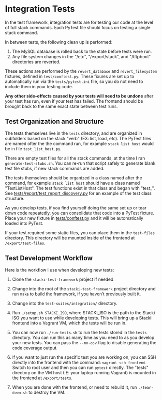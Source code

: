 # Integration Tests

In the test framework, integration tests are for testing our code at the level of full stack commands. Each PyTest file should focus on testing a single stack command.

In between tests, the following clean up is performed:
1. The MySQL database is rolled back to the state before tests were run.
2. Any file system changes in the "/etc", "/export/stack", and
"/tftpboot" directories are reverted. 

These actions are performed by the `revert_database` and `revert_filesystem` fixtures, defined in `test/conftest.py`. These fixures are set up to automatically run via the `tests/pytest.ini` file, so you do not need to include them in your testing code.

**Any other side-effects caused by your tests will need to be undone** after your test has run, even if your test has failed. The frontend should be brought back to the same exact state between test runs.

## Test Organization and Structure

The tests themselves live in the `tests` directory, and are organized in subfolders based on the stack "verb" (EX: list, load, etc). The PyTest files are named ofter the the command run, for example `stack list host` would be in file `test_list_host.py`. 

There are empty test files for all the stack commands, at the time I ran `generate-test-stubs.sh`. You can re-run that script safely to generate blank test file stubs, if new stack commands are added.

The tests themselves should be organized in a class named after the command, for example `stack list host` should have a class named "TestListHost". The test functions exist in that class and began with "test_". See [tests/report/test_report_discovery.py](tests/report/test_report_discovery.py) for an example of the test class structure.

As you develop tests, if you find yourself doing the same set up or tear down code repeatedly, you can consolidate that code into a PyTest fixture. Place your new fixture in [tests/conftest.py](tests/conftest.py) and it will be automatically loaded into PyTest.

If your test required some static files, you can place them in the `test-files` directory. This directory will be mounted inside of the frontend at `/export/test-files`.

## Test Development Workflow

Here is the workflow I use when developing new tests:

1. Clone the `stacki-test-framework` project if needed.

2. Change into the root of the `stacki-test-framework` project directory and run `make` to build the framework, if you haven't previously built it.

3. Change into the `test-suites/integration/` directory.

4. Run `./setup.sh STACKI_ISO`, where STACKI_ISO is the path to the Stacki ISO you want to use while developing tests. This will bring up a Stacki frontend into a Vagrant VM, which the tests will be run in.

5. You can now run `./run-tests.sh` to run the tests stored in the `tests` directory. You can run this as many time as you need to as you develop your new tests. You can pass the `--no-cov` flag to disable generating the code coverage output.

6. If you want to just run the specific test you are working on, you can SSH directly into the frontend with the command: `vagrant ssh frontend`. Switch to root user and then you can run `pytest` directly. The "tests" directory on the VM host (IE: your laptop running Vagrant) is mounted in the frontend at `/export/tests`.

7. When you are done with the frontend, or need to rebuild it, run `./tear-down.sh` to destroy the VM.
